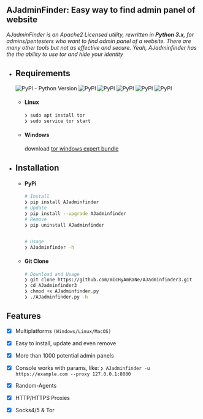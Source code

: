 

## AJadminFinder: Easy way to find admin panel of website

*AJadminFinder is an Apache2 Licensed utility, rewritten in **Python 3.x**, for admins/pentesters who want to find admin panel of a website. There are many other tools but not as effective and secure. Yeah, AJadminfinder has the the ability to use tor and hide your identity*

* ## Requirements
    ![PyPI - Python Version](https://img.shields.io/pypi/pyversions/Django.svg)
    ![PyPI](https://img.shields.io/pypi/v/argparse.svg?label=argparse)
    ![PyPI](https://img.shields.io/pypi/v/colorama.svg?label=colorama)
    ![PyPI](https://img.shields.io/pypi/v/httpx.svg?label=httpx)
    ![PyPI](https://img.shields.io/pypi/v/trio.svg?label=trio)
    ![PyPI](https://img.shields.io/pypi/v/tqdm.svg?label=tqdm)
    * #### Linux
       ```bash
       ❯ sudo apt install tor
       ❯ sudo service tor start
       ```

    * #### Windows
       download [tor windows expert bundle](https://www.torproject.org/download/tor/)


* ## Installation
      
   * #### PyPi
      ```bash
      # Install
      ❯ pip install AJadminfinder
      # Update
      ❯ pip install --upgrade AJadminfinder
      # Remove
      ❯ pip uninstall AJadminfinder


      # Usage
      ❯ AJadminfinder -h
      ```
   
   * #### Git Clone
      ```bash
      # Download and Usage
      ❯ git clone https://github.com/mIcHyAmRaNe/AJadminfinder3.git
      ❯ cd AJadminfinder3
      ❯ chmod +x AJadminfinder.py
      ❯ ./AJadminfinder.py -h
      ```

## Features
- [x] Multiplatforms `(Windows/Linux/MacOS)`
- [x] Easy to install, update and even remove
- [x] More than 1000 potential admin panels
- [x] Console works with params, like: `❯ AJadminfinder -u https://example.com --proxy 127.0.0.1:8080`
- [x] Random-Agents
- [x] HTTP/HTTPS Proxies
- [x] Socks4/5 & Tor


